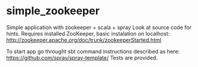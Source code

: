 simple_zookeeper
================

Simple application with zookeeper + scala + spray
Look at source code for hints.
Requires installed ZooKeeper, basic instalation on localhost: http://zookeeper.apache.org/doc/trunk/zookeeperStarted.html

To start app go throught sbt command instructions described as here: https://github.com/spray/spray-template/
Tests are provided.
